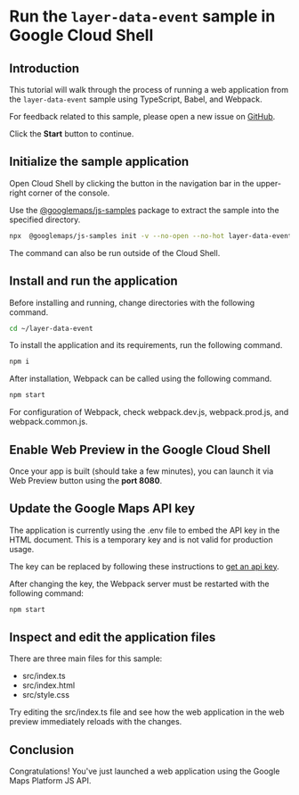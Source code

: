 # Run the `layer-data-event` sample in Google Cloud Shell

<walkthrough-tutorial-duration duration="10"/>

## Introduction

This tutorial will walk through the process of running a web application from
the `layer-data-event` sample using TypeScript, Babel, and Webpack.

For feedback related to this sample, please open a new issue on
[GitHub](https://github.com/googlemaps/js-samples/issues).

Click the **Start** button to continue.

## Initialize the sample application

Open Cloud Shell by clicking the
<walkthrough-cloud-shell-icon></walkthrough-cloud-shell-icon> button in the
navigation bar in the upper-right corner of the console.

Use the [@googlemaps/js-samples](https://www.npmjs.com/package/@googlemaps/js-samples) package to
extract the sample into the specified directory.

```bash
npx  @googlemaps/js-samples init -v --no-open --no-hot layer-data-event ~/layer-data-event
```

The command can also be run outside of the Cloud Shell.

## Install and run the application

Before installing and running, change directories with the following command.

```bash
cd ~/layer-data-event
```

To install the application and its requirements, run the following command.

```bash
npm i
```

After installation, Webpack can be called using the following command.

```bash
npm start
```

For configuration of Webpack, check
<walkthrough-editor-open-file filePath="layer-data-event/webpack.dev.js">webpack.dev.js</walkthrough-editor-open-file>,
<walkthrough-editor-open-file filePath="layer-data-event/webpack.prod.js">webpack.prod.js</walkthrough-editor-open-file>,
and
<walkthrough-editor-open-file filePath="layer-data-event/webpack.common.js">webpack.common.js</walkthrough-editor-open-file>.

## Enable Web Preview in the Google Cloud Shell

Once your app is built (should take a few minutes), you can launch it via
<walkthrough-spotlight-pointer target="cloudshell" spotlightId="devshell-web-preview-button">Web
Preview button</walkthrough-spotlight-pointer> using the **port 8080**.

## Update the Google Maps API key

The application is currently using the
<walkthrough-editor-open-file filePath="layer-data-event/.env">.env</walkthrough-editor-open-file>
file to embed the API key in the HTML document. This is a temporary key and is
not valid for production usage.

The key can be replaced by following these instructions to
[get an api key](https://developers.google.com/maps/documentation/javascript/get-api-key).

After changing the key, the Webpack server must be restarted with the following
command:

```bash
npm start
```

## Inspect and edit the application files

There are three main files for this sample:

*   <walkthrough-editor-open-file filePath="layer-data-event/src/index.ts">src/index.ts</walkthrough-editor-open-file>
*   <walkthrough-editor-open-file filePath="layer-data-event/src/index.html">src/index.html</walkthrough-editor-open-file>
*   <walkthrough-editor-open-file filePath="layer-data-event/src/style.css">src/style.css</walkthrough-editor-open-file>

Try editing the <walkthrough-editor-open-file filePath="layer-data-event/src/index.ts">src/index.ts</walkthrough-editor-open-file> file and see how the web application in the web preview immediately reloads with the changes.

## Conclusion

<walkthrough-conclusion-trophy></walkthrough-conclusion-trophy>

Congratulations! You've just launched a web application using the Google Maps
Platform JS API.
